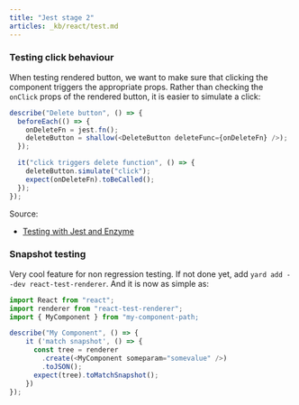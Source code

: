 ```yaml
---
title: "Jest stage 2"
articles: _kb/react/test.md
---
```


### Testing click behaviour

When testing rendered button, we want to make sure that clicking the component
triggers the appropriate props. Rather than checking the `onClick` props of the
rendered button, it is easier to simulate a click:

```javascript
describe("Delete button", () => {
  beforeEach(() => {
    onDeleteFn = jest.fn();
    deleteButton = shallow(<DeleteButton deleteFunc={onDeleteFn} />);
  });

  it("click triggers delete function", () => {
    deleteButton.simulate("click");
    expect(onDeleteFn).toBeCalled();
  });
});
```

Source:

- [Testing with Jest and Enzyme](https://medium.com/backticks-tildes/testing-your-react-component-with-jest-and-enzyme-276eef45bea0)

### Snapshot testing

Very cool feature for non regression testing. If not done yet, add `yard add --dev react-test-renderer`.
And it is now as simple as:

```javascript
import React from "react";
import renderer from "react-test-renderer";
import { MyComponent } from "my-component-path;

describe("My Component", () => {
    it ('match snapshot', () => {
      const tree = renderer
        .create(<MyComponent someparam="somevalue" />)
        .toJSON();
      expect(tree).toMatchSnapshot();
    })
});
```
